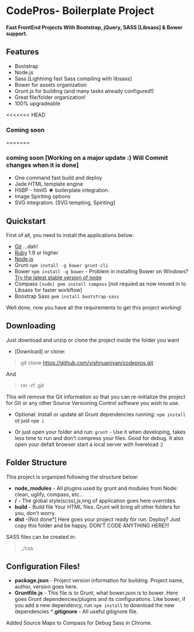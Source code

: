 # CodePros- Boilerplate Project

#### Fast FrontEnd Projects With Bootstrap, jQuery, SASS [Libsass] &amp; Bower support.

## Features

  * Bootstrap
  * Node.js
  * Sass [Lightning fast Sass compiling with libsass]
  * Bower for assets organization
  * Grunt.js for building (and many tasks already configured!)
  * Great file/folder organization!
  * 100% upgradeable


<<<<<<< HEAD
### Coming soon
=======
### coming soon [Working on a major update :) Will Commit changes when it is done]

  * One command fast build and deploy
  * Jade HTML template engine
  * H5BP - html5 ★ boilerplate integration. 
  * Image Spiriting options
  * SVG integration. [SVG tempting, Spiriting]
  
## Quickstart

  First of all, you need to install the applications below:
  * [Git](http://git-scm.com/) ...dah!
  * [Ruby](https://www.ruby-lang.org/en/) 1.9 or higher
  * [Node.js](http://nodejs.org)
  * Grunt `npm install -g bower grunt-cli`
  * Bower `npm install -g bower`  - Problem in installing Bower on Windows? [Try the latest stable version of node](https://github.com/npm/npm/wiki/Troubleshooting)
  * Compass `[sudo] gem install compass` [not requied as now moved in to Libsass for faster workflow]
  * Boostrap Sass `gem install bootstrap-sass`

  Well done, now you have all the requirements to get this project working!

## Downloading

Just download and unzip or clone the project inside the folder you want
  * [Download] or clone:

  > git clone https://github.com/vishnuaniyan/codepros.git

  And 

  > rm -rf .git

This will remove the Git information so that you can re-initialize the project for Git or any other Source Versioning Control software you wish to use.


  * Optional: Install or update all Grunt dependencies running:
  `npm install` ot just `npm i`

  * Or just open your folder and run:
   `grunt`  - Use it when developing, takes less time to run and don't compress your files. Good for debug. It also open your defalt browser start a local server with livereload :)
   
## Folder Structure

  This project is organized following the structure below:     

  * __node_modules__     - All plugins used by grunt and modules from Node: clean, uglify, compass, etc...
  * __/__                - The global style(scss),js,img of application goes here overrides.
  * __build__            - Build file Your HTML files. Grunt will bring all other folders for you, don't worry.
  * __dist__             -[Not done*]  Here goes your project ready for run. Deploy? Just copy this folder and be happy. DON'T CODE ANYTHING HERE!!!

SASS files can be created in:
> _/css

## Configuration Files!

  * __package.json__ - Project version information for building. Project name, author, version goes here.
  * __Gruntfile.js__ - This file is to Grunt, what bower.json is to bower. Here goes Grunt dependencies/plugins and its configurations. Like bower, if you add a new dependency, run `npm install` to download the new dependencies
  *__.gitignore__    - All useful gitignore file.

  Added Source Maps to Compass for Debug Sass in Chrome.
